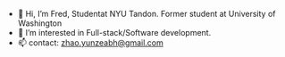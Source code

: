 - 👋 Hi, I’m Fred, Studentat NYU Tandon. Former student at University of Washington
- 👀 I’m interested in Full-stack/Software development.
- 📫 contact: zhao.yunzeabh@gmail.com


